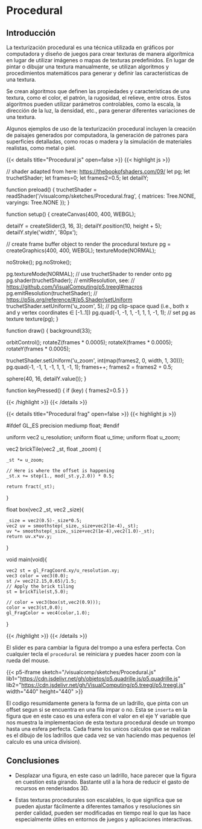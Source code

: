 # Procedural

## Introducción

La texturización procedural es una técnica utilizada en gráficos por computadora y diseño de juegos para crear texturas de manera algorítmica en lugar de utilizar imágenes o mapas de texturas predefinidos. En lugar de pintar o dibujar una textura manualmente, se utilizan algoritmos y procedimientos matemáticos para generar y definir las características de una textura.

Se crean algoritmos que definen las propiedades y características de una textura, como el color, el patrón, la rugosidad, el relieve, entre otros. Estos algoritmos pueden utilizar parámetros controlables, como la escala, la dirección de la luz, la densidad, etc., para generar diferentes variaciones de una textura.

Algunos ejemplos de uso de la texturización procedural incluyen la creación de paisajes generados por computadora, la generación de patrones para superficies detalladas, como rocas o madera y la simulación de materiales realistas, como metal o piel.

{{< details title="Procedural js" open=false >}}
{{< highlight js >}}

// shader adapted from here: https://thebookofshaders.com/09/
let pg;
let truchetShader;
let frames=0;
let frames2=0.5;
let detailY;

function preload() {
  truchetShader = readShader('/visualcomp/sketches/Procedural.frag', { matrices: Tree.NONE, varyings: Tree.NONE });
}

function setup() {
  createCanvas(400, 400, WEBGL);

  detailY = createSlider(3, 16, 3);
  detailY.position(10, height + 5);
  detailY.style('width', '80px');

  // create frame buffer object to render the procedural texture
  pg = createGraphics(400, 400, WEBGL);
  textureMode(NORMAL);

  noStroke();
  pg.noStroke();

  pg.textureMode(NORMAL);
  // use truchetShader to render onto pg
  pg.shader(truchetShader);
  // emitResolution, see:
  // https://github.com/VisualComputing/p5.treegl#macros
  pg.emitResolution(truchetShader);
  // https://p5js.org/reference/#/p5.Shader/setUniform
  truchetShader.setUniform('u_zoom', 5);
  // pg clip-space quad (i.e., both x and y vertex coordinates ∈ [-1..1])
  pg.quad(-1, -1, 1, -1, 1, 1, -1, 1);
  // set pg as texture
  texture(pg);
}

function draw() {
  background(33);
  
  orbitControl();
  rotateZ(frames * 0.0005);
  rotateX(frames * 0.0005);
  rotateY(frames * 0.0005);

  truchetShader.setUniform('u_zoom', int(map(frames2, 0, width, 1, 30)));
  pg.quad(-1, -1, 1, -1, 1, 1, -1, 1);
  frames++;
  frames2 = frames2 + 0.5;
  
  sphere(40, 16, detailY.value());
}

function keyPressed() {
  if (key) {
    frames2=0.5
  }
}

{{< /highlight >}}
{{< /details >}}

{{< details title="Procedural frag" open=false >}}
{{< highlight js >}}

#ifdef GL_ES
precision mediump float;
#endif

uniform vec2 u_resolution;
uniform float u_time;
uniform float u_zoom;

vec2 brickTile(vec2 _st, float _zoom) {

    _st *= u_zoom;

    // Here is where the offset is happening
    _st.x += step(1., mod(_st.y,2.0)) * 0.5;

    return fract(_st);
}

float box(vec2 _st, vec2 _size){

    _size = vec2(0.5)-_size*0.5;
    vec2 uv = smoothstep(_size,_size+vec2(1e-4),_st);
    uv *= smoothstep(_size,_size+vec2(1e-4),vec2(1.0)-_st);
    return uv.x*uv.y;
}

void main(void){

    vec2 st = gl_FragCoord.xy/u_resolution.xy;
    vec3 color = vec3(0.0);
    st /= vec2(2.15,0.65)/1.5;
    // Apply the brick tiling
    st = brickTile(st,5.0);

    // color = vec3(box(st,vec2(0.9)));
    color = vec3(st,0.0);
    gl_FragColor = vec4(color,1.0);
}


{{< /highlight >}}
{{< /details >}}

El slider es para cambiar la figura del trompo a una esfera perfecta. Con cualquier tecla el `procedural` se reiniciara y puedes hacer zoom con la rueda del mouse.

{{< p5-iframe sketch="/visualcomp/sketches/Procedural.js" lib1="https://cdn.jsdelivr.net/gh/objetos/p5.quadrille.js/p5.quadrille.js" lib2="https://cdn.jsdelivr.net/gh/VisualComputing/p5.treegl/p5.treegl.js" width="440" height="440" >}}

El codigo resumidamente genera la forma de un ladrillo, que pinta con un offset segun si se encuentra en una fila impar o no. Esta se `inserta` en la figura que en este caso es una esfera con el valor en el eje Y variable que nos muestra la implementacion de esta textura procedural desde un trompo hasta una esfera perfecta. Cada frame los unicos calculos que se realizan es el dibujo de los ladrillos que cada vez se van haciendo mas pequenos (el calculo es una unica division).

## Conclusiones

- Desplazar una figura, en este caso un ladrillo, hace parecer que la figura en cuestion esta girando. Bastante util a la hora de reducir el gasto de recursos en renderisados 3D.

- Estas texturas procedurales son escalables, lo que significa que se pueden ajustar fácilmente a diferentes tamaños y resoluciones sin perder calidad, pueden ser modificadas en tiempo real lo que las hace especialmente útiles en entornos de juegos y aplicaciones interactivas.


